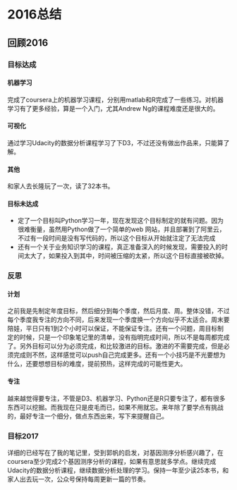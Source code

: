# 2016总结

## 回顾2016

### 目标达成

#### 机器学习
完成了coursera上的机器学习课程，分别用matlab和R完成了一些练习。对机器学习有了更多经验，算是一个入门，尤其Andrew Ng的课程难度还是很大的。

#### 可视化
通过学习Udacity的数据分析课程学习了下D3，不过还没有做出作品来，只能算了解。

#### 其他
和家人去长隆玩了一次，读了32本书。

#### 目标未达成
- 定了一个目标叫Python学习一年，现在发现这个目标制定的就有问题。因为很难衡量，虽然用Python做了一个简单的web 网站，并且部署到了阿里云，不过有一段时间是没有写代码的，所以这个目标从开始就注定了无法完成
- 还有一个关于业务知识学习的课程，真正准备深入的时候发现，需要投入的时间太大了，如果投入到其中，时间被压缩的太紧，所以这个目标直接被砍掉。

### 反思

#### 计划
之前我是先制定年度目标，然后细分到每个季度，然后月度、周。整体没错，不过每个季度我专注的方向不同，后来发现一个季度换一个方向似乎不太适合。周末要陪娃，平日只有1到2个小时可以保证，不能保证专注。还有一个问题，周目标制定的时候，只是一个印象笔记里的清单，没有指明完成时间，所以不是每周都完成了。另外目标可以分为必须完成，和比较激进的目标。激进的不需要完成，但是必须完成则不然，这样感觉可以push自己完成更多。还有一个小技巧是不光要想为什么，还要想想目标的难度，提前预热，这样完成的可能性更大。

#### 专注
越来越觉得要专注，不管是D3、机器学习、Python还是R只要专注了，都有很多东西可以挖掘。而我现在只是皮毛而已，如果不用就忘。来年除了要学点有挑战的，最好专注一个细分，做点东西出来，写下来提醒自己。

### 目标2017
详细的已经写在了我的笔记里，受到郭帆的启发，对基因测序分析感兴趣了，在coursera至少完成2个基因测序分析的课程，如果有意思就多学点。继续完成Udacity的数据分析课程，继续数据分析处理的学习。保持一年至少读25本书，和家人出去玩一次，公众号保持每周更新一篇的节奏。

